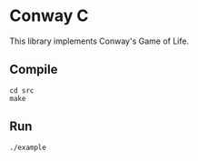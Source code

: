 # Conway C

This library implements Conway's Game of Life.

## Compile

```
cd src
make
```

## Run

```
./example
```
